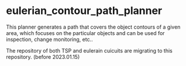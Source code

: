# eulerian_contour_path_planner
This planner generates a path that covers the object contours of a given area, which focuses on the particular objects and can be used for inspection, change monitoring, etc..


The repository of both TSP and eulerain cuicuits are migrating to this repository. (before 2023.01.15)
